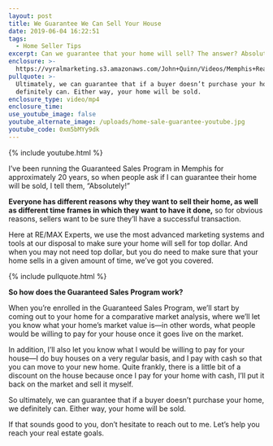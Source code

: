 ```yaml
---
layout: post
title: We Guarantee We Can Sell Your House
date: 2019-06-04 16:22:51
tags:
  - Home Seller Tips
excerpt: Can we guarantee that your home will sell? The answer? Absolutely!
enclosure: >-
  https://vyralmarketing.s3.amazonaws.com/John+Quinn/Videos/Memphis+Real+Estate-+We+Guarantee+We+Can+Sell+Your+House.mp4
pullquote: >-
  Ultimately, we can guarantee that if a buyer doesn’t purchase your home, we
  definitely can. Either way, your home will be sold.
enclosure_type: video/mp4
enclosure_time:
use_youtube_image: false
youtube_alternate_image: /uploads/home-sale-guarantee-youtube.jpg
youtube_code: 0xm5bMYy9dk
---
```


{% include youtube.html %}

I’ve been running the Guaranteed Sales Program in Memphis for approximately 20 years, so when people ask if I can guarantee their home will be sold, I tell them, “Absolutely\!”

**Everyone has different reasons why they want to sell their home, as well as different time frames in which they want to have it done,** so for obvious reasons, sellers want to be sure they’ll have a successful transaction.

Here at RE/MAX Experts, we use the most advanced marketing systems and tools at our disposal to make sure your home will sell for top dollar. And when you may not need top dollar, but you do need to make sure that your home sells in a given amount of time, we’ve got you covered.

{% include pullquote.html %}

**So how does the Guaranteed Sales Program work?**

When you’re enrolled in the Guaranteed Sales Program, we’ll start by coming out to your home for a comparative market analysis, where we’ll let you know what your home’s market value is—in other words, what people would be willing to pay for your house once it goes live on the market.

In addition, I’ll also let you know what I would be willing to pay for your house—I do buy houses on a very regular basis, and I pay with cash so that you can move to your new home. Quite frankly, there is a little bit of a discount on the house because once I pay for your home with cash, I’ll put it back on the market and sell it myself.

So ultimately, we can guarantee that if a buyer doesn’t purchase your home, we definitely can. Either way, your home will be sold.

If that sounds good to you, don’t hesitate to reach out to me. Let’s help you reach your real estate goals.